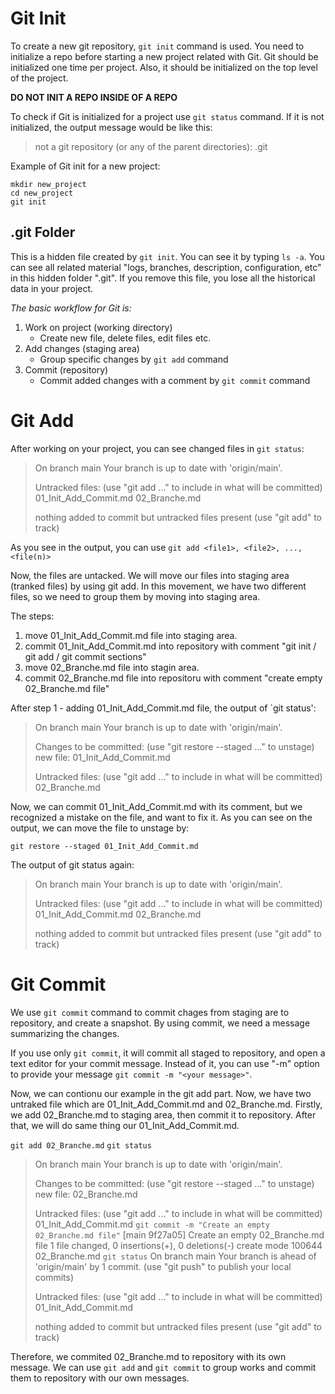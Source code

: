 # Git Init
To create a new git repository, `git init` command is used. You need to initialize a repo before starting a new project related with Git. Git should be initialized one time per project. Also, it should be initialized on the top level of the project. 

__DO NOT INIT A REPO INSIDE OF A REPO__

To check if Git is initialized for a project use `git status` command. If it is not initialized, the output message would be like this:
> not a git repository (or any of the parent directories): .git

Example of Git init for a new project:
```
mkdir new_project
cd new_project
git init
```

## .git Folder
This is a hidden file created by `git init`. You can see it by typing `ls -a`. You can see all related material "logs, branches, description, configuration, etc" in this hidden folder ".git". If you remove this file, you lose all the historical data in your project.

_The basic workflow for Git is:_
1. Work on project (working directory)
   - Create new file, delete files, edit files etc.
2. Add changes (staging area)
   - Group specific changes by `git add` command
3. Commit (repository)
   - Commit added changes with a comment by `git commit` command

# Git Add
After working on your project, you can see changed files in `git status`:
> On branch main
> Your branch is up to date with 'origin/main'.
>
> Untracked files:
>   (use "git add <file>..." to include in what will be committed)
>       01_Init_Add_Commit.md
>       02_Branche.md
>
> nothing added to commit but untracked files present (use "git add" to track)

As you see in the output, you can use `git add <file1>, <file2>, ..., <file(n)>`

Now, the files are untacked. We will move our files into staging area (tranked files) by using git add. In this movement, we have two different files, so we need to group them by moving into staging area.

The steps:
1. move 01_Init_Add_Commit.md file into staging area.
2. commit 01_Init_Add_Commit.md into repository with comment "git init / git add / git commit sections"
3. move 02_Branche.md file into stagin area.
4. commit 02_Branche.md file into repositoru with comment "create empty 02_Branche.md file"

After step 1 - adding 01_Init_Add_Commit.md file, the output of `git status':
> On branch main
> Your branch is up to date with 'origin/main'.
>
>Changes to be committed:
>   (use "git restore --staged <file>..." to unstage)
>       new file:   01_Init_Add_Commit.md
>
>Untracked files:
>  (use "git add <file>..." to include in what will be committed)
>   	02_Branche.md

Now, we can commit 01_Init_Add_Commit.md with its comment, but we recognized a mistake on the file, and want to fix it. As you can see on the output, we can move the file to unstage by:
```
git restore --staged 01_Init_Add_Commit.md
```
The output of git status again:
> On branch main
> Your branch is up to date with 'origin/main'.
>
> Untracked files:
>   (use "git add <file>..." to include in what will be committed)
>       01_Init_Add_Commit.md
>       02_Branche.md
>
> nothing added to commit but untracked files present (use "git add" to track)

# Git Commit 
We use `git commit` command to commit chages from staging are to repository, and create a snapshot. By using commit, we need a message summarizing the changes.

If you use only `git commit`, it will commit all staged to repository, and open a text editor for your commit message. Instead of it, you can use "-m" option to provide your message `git commit -m "<your message>"`.

Now, we can contionu our example in the git add part. Now, we have two untraked file which are 01_Init_Add_Commit.md and 02_Branche.md. Firstly, we add 02_Branche.md to staging area, then commit it to repository. After that, we will do same thing our 01_Init_Add_Commit.md.

`git add 02_Branche.md`
`git status`
> On branch main
> Your branch is up to date with 'origin/main'.
>
>Changes to be committed:
>   (use "git restore --staged <file>..." to unstage)
>       new file:   02_Branche.md
>
>Untracked files:
>  (use "git add <file>..." to include in what will be committed)
>   	01_Init_Add_Commit.md
`git commit -m "Create an empty 02_Branche.md file"`
> [main 9f27a05] Create an empty 02_Branche.md file
>  1 file changed, 0 insertions(+), 0 deletions(-)
>  create mode 100644 02_Branche.md
`git status`
On branch main
>Your branch is ahead of 'origin/main' by 1 commit.
>  (use "git push" to publish your local commits)
>
> Untracked files:
>   (use "git add <file>..." to include in what will be committed)
>	    01_Init_Add_Commit.md
>
> nothing added to commit but untracked files present (use "git add" to track)

Therefore, we commited 02_Branche.md to repository with its own message. We can use `git add` and `git commit` to group works and commit them to repository with our own messages.
